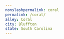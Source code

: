 ```yaml
---
﻿nonslashpermalink: coral
permalink: /coral/
alley: Coral
city: Bluffton
state: South Carolina
---
```


